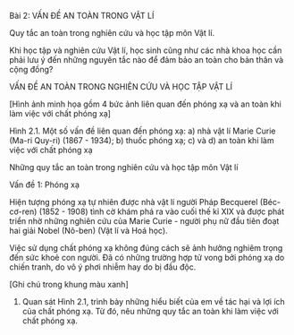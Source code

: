 Bài 2: VẤN ĐỀ AN TOÀN TRONG VẬT LÍ

Quy tắc an toàn trong nghiên cứu và học tập môn Vật lí.

Khi học tập và nghiên cứu Vật lí, học sinh cũng như các nhà khoa học cần phải lưu ý đến những nguyên tắc nào để đảm bảo an toàn cho bản thân và cộng đồng?

VẤN ĐỀ AN TOÀN TRONG NGHIÊN CỨU VÀ HỌC TẬP VẬT LÍ

[Hình ảnh minh họa gồm 4 bức ảnh liên quan đến phóng xạ và an toàn khi làm việc với chất phóng xạ]

Hình 2.1. Một số vấn đề liên quan đến phóng xạ:
a) nhà vật lí Marie Curie (Ma-ri Quy-ri) (1867 - 1934); b) thuốc phóng xạ; c) và d) an toàn khi làm việc với chất phóng xạ

Những quy tắc an toàn trong nghiên cứu và học tập môn Vật lí

Vấn đề 1: Phóng xạ

Hiện tượng phóng xạ tự nhiên được nhà vật lí người Pháp Becquerel (Béc-cơ-ren) (1852 - 1908) tình cờ khám phá ra vào cuối thế kỉ XIX và được phát triển nhờ những nghiên cứu của Marie Curie - người phụ nữ đầu tiên đoạt hai giải Nobel (Nô-ben) (Vật lí và Hoá học).

Việc sử dụng chất phóng xạ không đúng cách sẽ ảnh hưởng nghiêm trọng đến sức khoẻ con người. Đã có những trường hợp tử vong bởi phóng xạ do chiến tranh, do vô ý phơi nhiễm hay do bị đầu độc.

[Ghi chú trong khung màu xanh]
1. Quan sát Hình 2.1, trình bày những hiểu biết của em về tác hại và lợi ích của chất phóng xạ. Từ đó, nêu những quy tắc an toàn khi làm việc với chất phóng xạ.